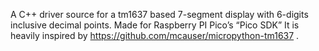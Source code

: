 A C++ driver source for a tm1637 based 7-segment display with 6-digits inclusive decimal points. 
Made for Raspberry PI Pico’s “Pico SDK”
It is heavily inspired by https://github.com/mcauser/micropython-tm1637 .
